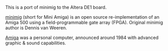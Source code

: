 This is a port of minimig to the Altera DE1 board.

[minimig](http://en.wikipedia.org/wiki/Minimig) (short for Mini Amiga) is an open source re-implementation of an 
Amiga 500 using a field-programmable gate array (FPGA). Original minimig 
author is Dennis van Weeren.

[Amiga](http://en.wikipedia.org/wiki/Amiga_500) was a personal computer, announced around 
1984 with advanced graphic & sound capabilities.
